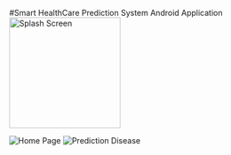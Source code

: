#Smart HealthCare Prediction System Android Application
<img src="https://github.com/sangitakar798/AndroidSmartHealth/assets/96827736/12a77801-18de-44b4-a19e-eccafeafeffb" alt="Splash Screen" width="200"/>


![Home Page](https://github.com/sangitakar798/AndroidSmartHealth/assets/96827736/4f3b4e86-62e8-4f25-818d-69d525404505)
![Prediction Disease](https://github.com/sangitakar798/AndroidSmartHealth/assets/96827736/1f63b7f7-c1bf-4dab-8b33-d7a8789b8530)
